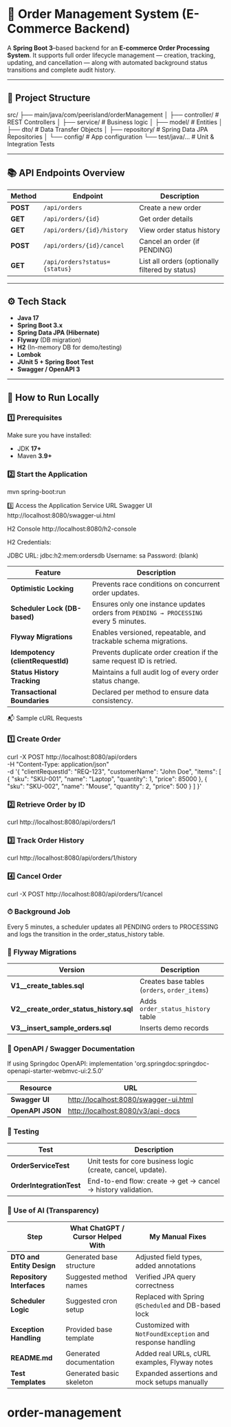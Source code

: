 # 🛒 Order Management System (E-Commerce Backend)

A **Spring Boot 3**–based backend for an **E-commerce Order Processing System**.
It supports full order lifecycle management — creation, tracking, updating, and cancellation — along with automated background status transitions and complete audit history.

---

## 🧱 Project Structure

src/
├── main/java/com/peerisland/orderManagement
│ ├── controller/ # REST Controllers
│ ├── service/ # Business logic
│ ├── model/ # Entities
│ ├── dto/ # Data Transfer Objects
│ ├── repository/ # Spring Data JPA Repositories
│ └── config/ # App configuration
└── test/java/... # Unit & Integration Tests


---

## 📚 API Endpoints Overview

| Method | Endpoint | Description |
|---------|-----------|-------------|
| **POST** | `/api/orders` | Create a new order |
| **GET** | `/api/orders/{id}` | Get order details |
| **GET** | `/api/orders/{id}/history` | View order status history |
| **POST** | `/api/orders/{id}/cancel` | Cancel an order (if PENDING) |
| **GET** | `/api/orders?status={status}` | List all orders (optionally filtered by status) |

---

## ⚙️ Tech Stack

- **Java 17**
- **Spring Boot 3.x**
- **Spring Data JPA (Hibernate)**
- **Flyway** (DB migration)
- **H2** (In-memory DB for demo/testing)
- **Lombok**
- **JUnit 5 + Spring Boot Test**
- **Swagger / OpenAPI 3**

---

## 🚀 How to Run Locally

### 1️⃣ Prerequisites
Make sure you have installed:
- JDK **17+**
- Maven **3.9+**

### 2️⃣ Start the Application

mvn spring-boot:run

3️⃣ Access the Application
Service	URL
Swagger UI	http://localhost:8080/swagger-ui.html

H2 Console	http://localhost:8080/h2-console

H2 Credentials:

JDBC URL: jdbc:h2:mem:ordersdb
Username: sa
Password: (blank)

| Feature                           | Description                                                                           |
| --------------------------------- | ------------------------------------------------------------------------------------- |
| **Optimistic Locking**            | Prevents race conditions on concurrent order updates.                                 |
| **Scheduler Lock (DB-based)**     | Ensures only one instance updates orders from `PENDING → PROCESSING` every 5 minutes. |
| **Flyway Migrations**             | Enables versioned, repeatable, and trackable schema migrations.                       |
| **Idempotency (clientRequestId)** | Prevents duplicate order creation if the same request ID is retried.                  |
| **Status History Tracking**       | Maintains a full audit log of every order status change.                              |
| **Transactional Boundaries**      | Declared per method to ensure data consistency.                                       |

📬 Sample cURL Requests

### 1️⃣ Create Order

curl -X POST http://localhost:8080/api/orders \
  -H "Content-Type: application/json" \
  -d '{
        "clientRequestId": "REQ-123",
        "customerName": "John Doe",
        "items": [
          { "sku": "SKU-001", "name": "Laptop", "quantity": 1, "price": 85000 },
          { "sku": "SKU-002", "name": "Mouse", "quantity": 2, "price": 500 }
        ]
      }'

### 2️⃣ Retrieve Order by ID

curl http://localhost:8080/api/orders/1


### 3️⃣ Track Order History

curl http://localhost:8080/api/orders/1/history

### 4️⃣ Cancel Order

curl -X POST http://localhost:8080/api/orders/1/cancel

### ⏱ Background Job

Every 5 minutes, a scheduler updates all PENDING orders to PROCESSING and logs the transition in the order_status_history table.

### 🧩 Flyway Migrations

| Version                                 | Description                                   |
| --------------------------------------- | --------------------------------------------- |
| **V1__create_tables.sql**               | Creates base tables (`orders`, `order_items`) |
| **V2__create_order_status_history.sql** | Adds `order_status_history` table             |
| **V3__insert_sample_orders.sql**        | Inserts demo records                          |


### 📄 OpenAPI / Swagger Documentation

If using Springdoc OpenAPI:
implementation 'org.springdoc:springdoc-openapi-starter-webmvc-ui:2.5.0'

| Resource         | URL                                                                            |
| ---------------- | ------------------------------------------------------------------------------ |
| **Swagger UI**   | [http://localhost:8080/swagger-ui.html](http://localhost:8080/swagger-ui.html) |
| **OpenAPI JSON** | [http://localhost:8080/v3/api-docs](http://localhost:8080/v3/api-docs)         |


### 🧪 Testing
| Test                     | Description                                                  |
| ------------------------ | ------------------------------------------------------------ |
| **OrderServiceTest**     | Unit tests for core business logic (create, cancel, update). |
| **OrderIntegrationTest** | End-to-end flow: create → get → cancel → history validation. |

### 🤖 Use of AI (Transparency)
| Step                      | What ChatGPT / Cursor Helped With | My Manual Fixes                                           |
| ------------------------- | --------------------------------- | --------------------------------------------------------- |
| **DTO and Entity Design** | Generated base structure          | Adjusted field types, added annotations                   |
| **Repository Interfaces** | Suggested method names            | Verified JPA query correctness                            |
| **Scheduler Logic**       | Suggested cron setup              | Replaced with Spring `@Scheduled` and DB-based lock       |
| **Exception Handling**    | Provided base template            | Customized with `NotFoundException` and response handling |
| **README.md**             | Generated documentation           | Added real URLs, cURL examples, Flyway notes              |
| **Test Templates**        | Generated basic skeleton          | Expanded assertions and mock setups manually              |

# order-management
